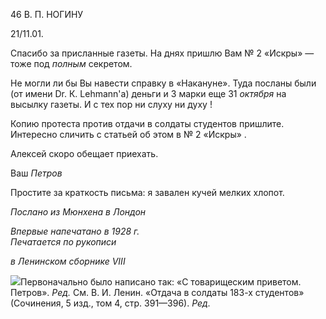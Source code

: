 46 В. П. НОГИНУ

21/11.01.

Спасибо за присланные газеты. На днях пришлю Вам № 2 «Искры» — тоже под _пол­ным_ секретом.

Не могли ли бы Вы навести справку в «Накануне». Туда посланы были (от имени Dr. К. Lehmann'a) деньги и 3 марки еще 31 _октября_ на высылку газеты. И с тех пор ни слу­ху ни духу !

Копию протеста против отдачи в солдаты студентов пришлите. Интересно сличить с статьей об этом в № 2 «Искры» .

Алексей скоро обещает приехать.

Ваш _Петров_

Простите за краткость письма: я завален кучей мелких хлопот.

_Послано из Мюнхена в Лондон_

_Впервые напечатано в 1928 г.                                                              Печатается по рукописи_

_в Ленинском сборнике_ _VIII_

![](file:///C:/Users/bot32/AppData/Local/Temp/msohtmlclip1/01/clip_image001.png)Первоначально было написано так: «С товарищеским приветом. Петров». _Ред._ См. В. И. Ленин. «Отдача в солдаты 183-х студентов» (Сочинения, 5 изд., том 4, стр. 391—396). _Ред._
